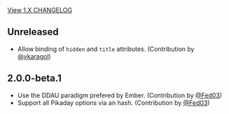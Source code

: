 [View 1.X CHANGELOG](https://github.com/edgycircle/ember-pikaday/blob/stable-1/CHANGELOG.md)

## Unreleased
- Allow binding of `hidden` and `title` attributes. (Contribution by [@ykaragol](https://github.com/ykaragol))

## 2.0.0-beta.1
- Use the DDAU paradigm prefered by Ember. (Contribution by [@Fed03](https://github.com/Fed03))
- Support all Pikaday options via an hash. (Contribution by [@Fed03](https://github.com/Fed03))

